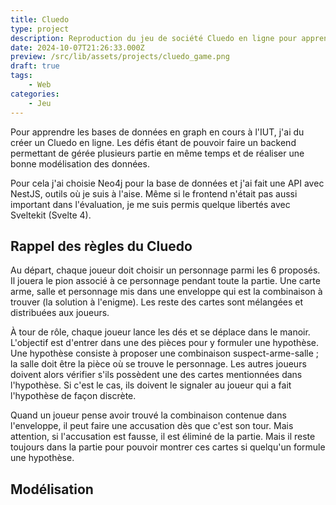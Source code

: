 ```yaml
---
title: Cluedo
type: project
description: Reproduction du jeu de société Cluedo en ligne pour apprendre les bases de données en graphes
date: 2024-10-07T21:26:33.000Z
preview: /src/lib/assets/projects/cluedo_game.png
draft: true
tags:
    - Web
categories:
    - Jeu
---
```


Pour apprendre les bases de données en graph en cours à l'IUT, j'ai du créer un Cluedo en ligne. Les défis étant de pouvoir faire un backend permettant de gérée plusieurs partie en même temps et de réaliser une bonne modélisation des données.

Pour cela j'ai choisie Neo4j pour la base de données et j'ai fait une API avec NestJS, outils où je suis à l'aise. Même si le frontend n'était pas aussi important dans l'évaluation, je me suis permis quelque libertés avec Sveltekit (Svelte 4).

## Rappel des règles du Cluedo

Au départ, chaque joueur doit choisir un personnage parmi les 6 proposés. Il jouera le pion associé à ce personnage pendant toute la partie.
Une carte arme, salle et personnage mis dans une enveloppe qui est la combinaison à trouver (la solution à l'enigme). Les reste des cartes sont mélangées et distribuées aux joueurs.

À tour de rôle, chaque joueur lance les dés et se déplace dans le manoir. L'objectif est d'entrer dans une des pièces pour y formuler une hypothèse. Une hypothèse consiste à proposer une combinaison suspect-arme-salle ; la salle doit être la pièce où se trouve le personnage. Les autres joueurs doivent alors vérifier s'ils possèdent une des cartes mentionnées dans l'hypothèse. Si c'est le cas, ils doivent le signaler au joueur qui a fait l'hypothèse de façon discrète.

Quand un joueur pense avoir trouvé la combinaison contenue dans l'enveloppe, il peut faire une accusation dès que c'est son tour. Mais attention, si l'accusation est fausse, il est éliminé de la partie. Mais il reste toujours dans la partie pour pouvoir montrer ces cartes si quelqu'un formule une hypothèse.

## Modélisation 
